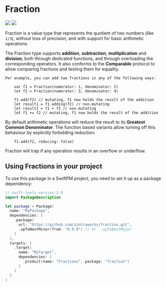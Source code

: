 # Fraction

[![](https://img.shields.io/endpoint?url=https%3A%2F%2Fswiftpackageindex.com%2Fapi%2Fpackages%2FSintraWorks%2Ffraction%2Fbadge%3Ftype%3Dplatforms)](https://swiftpackageindex.com/SintraWorks/fraction)
[![](https://img.shields.io/endpoint?url=https%3A%2F%2Fswiftpackageindex.com%2Fapi%2Fpackages%2FSintraWorks%2Ffraction%2Fbadge%3Ftype%3Dplatforms)](https://swiftpackageindex.com/SintraWorks/fraction)

Fraction is a value type that represents the quotient of two numbers (like `1/3`), without loss of precision, and with support for basic arithmetic operations.

The Fraction type supports **addition**, **subtraction**, **multiplication** and **division**, both through dedicated functions, and through overloading the corresponding operators. It also conforms to the **Comparable** protocol to allow comparing fractions and testing them for equality.

    Per example, you can add two fractions in any of the following ways:

        var f1 = Fraction(numerator: 1, denominator: 2)
        let f2 = Fraction(numerator: 3, denominator: 4)

        f1.add(f2) // mutating, f1 now holds the result of the addition
        let result1 = f1.adding(f2) // non-mutating
        let result2 = f1 + f2 // non-mutating
        let f1 += f2 // mutating, f1 now holds the result of the addition

By default arithmetic operations will reduce the result to its **Greatest Common Denominator**. The function based variants allow turning off this behaviour by explicitly forbidding reduction:

        f1.add(f2, reducing: false)

Fraction will trap if any operation results in an overflow or underflow.

## Using **Fractions** in your project

To use this package in a SwiftPM project, you need to set it up as a package dependency:

```swift
// swift-tools-version:5.9
import PackageDescription

let package = Package(
  name: "MyPackage",
  dependencies: [
    .package(
      url: "https://github.com/sintraworks/fraction.git", 
      .upToNextMinor(from: "0.9.0") // or `.upToNextMajor
    )
  ],
  targets: [
    .target(
      name: "MyTarget",
      dependencies: [
        .product(name: "Fractions", package: "fraction")
      ]
    )
  ]
)
```
